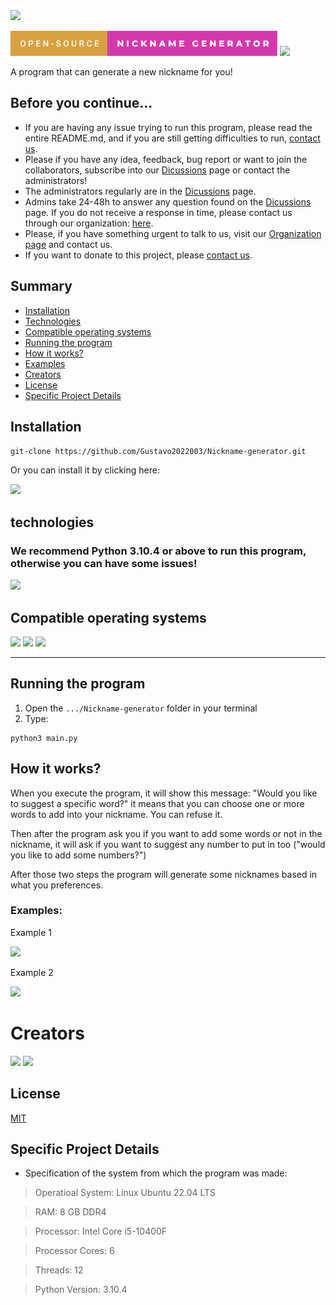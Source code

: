<img src="https://img.shields.io/badge/Version-v0.1alpha-blueviolet?style=flat-square">

<p>
 <img style="height: 40px" src="img/custombadge.svg">
 <img style="height: 40px" src="https://forthebadge.com/images/badges/built-with-love.svg">
</p>
 A program that can generate a new nickname for you!
 
 ## Before you continue...
 - If you are having any issue trying to run this program, please read the entire README.md, and if you are still getting difficulties to run, <a href="https://github.com/Syntax-Developers">contact us</a>.
 - Please if you have any idea, feedback, bug report or want to join the collaborators, subscribe into our <a href="https://github.com/Gustavo2022003/Nickname-generator/discussions">Dicussions</a> page or contact the administrators!
 - The administrators regularly are in the <a href="https://github.com/Gustavo2022003/Nickname-generator/discussions">Dicussions</a> page.
 - Admins take 24-48h to answer any question found on the <a href="https://github.com/Gustavo2022003/Nickname-generator/discussions">Dicussions</a> page. If you do not receive a response in time, please contact us through our organization: <a href="https://github.com/Syntax-Developers">here</a>.
 - Please, if you have something urgent to talk to us, visit our <a href="https://github.com/Syntax-Developers">Organization page</a> and contact us.
 - If you want to donate to this project, please <a href="https://github.com/Syntax-Developers">contact us</a>.
 
 
 ## Summary
 - [Installation](#installation)
 - [Technologies](#technologies)
 - [Compatible operating systems](#compatible-operating-systems)
 - [Running the program](#running-the-program)
 - [How it works?](#how-it-works)
 - [Examples](#examples)
 - [Creators](#creators)
 - [License](#license)
 - [Specific Project Details](#specific-project-details)
 
 ## Installation
 ```git-clone https://github.com/Gustavo2022003/Nickname-generator.git```
 
 Or you can install it by clicking here:
<p>
  <img src="img/installation_guide.png">
</p>
 
## technologies
### We recommend Python 3.10.4 or above to run this program, otherwise you can have some issues!
<p>
  <img style="height: 50px;" src="https://img.shields.io/badge/Python-3.x-blueviolet?style=flat-square&logo=Python&labelColor=3d3d3d&logoColor=white&link=https://www.python.org/&link=https://www.python.org/">
</p>

## Compatible operating systems
<p>
 <img style="height: 35px;" src="https://img.shields.io/badge/Windows-0077B5?style=for-the-badge&logo=windows&logoColor=white">
 <img style="height: 35px;" src="https://img.shields.io/badge/Ubuntu-fc9723?style=for-the-badge&logo=ubuntu&logoColor=white">
 <img style="height: 35px;" src="https://img.shields.io/badge/MacOS-212121?style=for-the-badge&logo=Apple&logoColor=white">
</p>

----

## Running the program
1) Open the ```.../Nickname-generator``` folder in your terminal
2) Type: 
```
python3 main.py
```
## How it works?

When you execute the program, it will show this message: "Would you like to suggest a specific word?"
it means that you can choose one or more words to add into your nickname. You can refuse it.

Then after the program ask you if you want to add some words or not in the nickname, it will ask if you want to suggest any number
to put in too ("would you like to add some numbers?")

After those two steps the program will generate some nicknames based in what you preferences.

### Examples:

<p>
  <p>Example 1</p>
  <img src="img/example1.png">
  <p>Example 2</p>
  <img src="img/example2.png">
</p>

# Creators
<p>
 <a src="https://github.com/Gustavo2022003"><img style="width: 80px;" src="https://avatars.githubusercontent.com/u/54781049?v=4"></a>
 <a src="https://github.com/GustavoGTRZ"><img style="width: 80px;" src="https://avatars.githubusercontent.com/u/85985087?v=4"></a>
</p>

## License

<a target="_blank" href="https://choosealicense.com/licenses/mit/">MIT</a>

## Specific Project Details

- Specification of the system from which the program was made:

> Operatioal System: Linux Ubuntu 22.04 LTS

> RAM: 8 GB DDR4

> Processor: Intel Core i5-10400F

> Processor Cores: 6

> Threads: 12

> Python Version: 3.10.4


